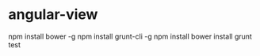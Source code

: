 angular-view
============

npm install bower -g
npm install grunt-cli -g
npm install
bower install
grunt test
